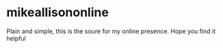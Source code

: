 # mikeallisononline

Plain and simple, this is the soure for my online presence. Hope you find it helpful

